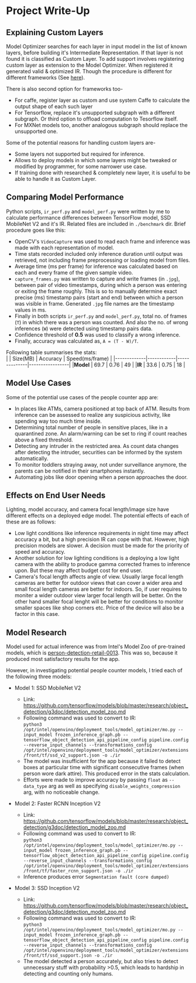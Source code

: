 # Project Write-Up

## Explaining Custom Layers

Model Optimizer searches for each layer in input model in the list of known layers, before building it's Intermediate Representation.
If that layer is not found it is classified as Custom Layer.
To add support involves registering custom layer as extension to the Model Optimizer. When registered it generated valid & optimized IR.
Though the procedure is different for different frameworks (See [here](https://docs.openvinotoolkit.org/2020.2/_docs_MO_DG_prepare_model_customize_model_optimizer_Customize_Model_Optimizer.html)).

There is also second option for frameworks too-
* For caffe, register layer as custom and use system Caffe to calculate the output shape of each such layer
* For Tensorflow, replace it's unsupported subgraph with a different subgraph. Or third option to offload computation to Tesorflow itself.
* For MXNet models too, another analogous subgraph should replace the unsupported one.

Some of the potential reasons for handling custom layers are-
* Some layers not supported but required for inference.
* Allows to deploy models in which some layers might be tweaked or modified by programmer, for some narrower use case.
* If training done with researched & completely new layer, it is useful to be able to handle it as Custom Layer.

## Comparing Model Performance

Python scripts, `ir_perf.py` and `model_perf.py` were written by me to calculate performance differences between TensorFlow model, SSD MobileNet V2 and it's IR. Related files are included in `./benchmark` dir. Brief procedure goes like this:
* OpenCV's `VideoCapture` was used to read each frame and inference was made with each representation of model.
* Time stats recorded included only inference duration until output was retrieved, not including frame preprocessing or loading model from files.
* Average time (ms per frame) for inference was calculated based on each and every frame of the given sample video.
* `capture_frames.py` was written to capture and write frames (in `.jpg`), between pair of video timestamps, during which a person was entering or exiting the frame roughly. This is so to manually determine exact precise (ms) timestamp pairs (start and end) between which a person was visible in frame. Generated `.jpg` file names are the timestamp values in ms.
* Finally in both scripts `ir_perf.py` and `model_perf.py`, total no. of frames (`T`) in which there was a person was counted. And also the no. of wrong inferences (`W`) were detected using timestamp pairs data.
* Confidence threshold of **0.5** was used to classify a wrong inference.
* Finally, accuracy was calculated as, `A = (T - W)/T`.

Following table summarises the stats:<br>
|             | Size(MB)   | Accuracy     | Speed(ms/frame) |
|-------------|------------|--------------|-----------------|
|**Model**    |  69.7      |  0.76        |     49          |
|**IR**       |  33.6      |  0.75        |     18          |

## Model Use Cases

Some of the potential use cases of the people counter app are:
* In places like ATMs, camera positioned at top back of ATM. Results from inference can be assessed to realize any suspicious activity, like spending way too much time inside.
* Determining total number of people in sensitive places, like in a quarantined zone. An alarm/warning can be set to ring if count reaches above a fixed threshold.
* Detecting any intruder in the restricted area. As count data changes after detecting the intruder, securities can be informed by the system automatically.
* To monitor toddlers straying away, not under surveillance anymore, the parents can be notified in their smartphones instantly.
* Automating jobs like door opening when a person approaches the door.

## Effects on End User Needs

Lighting, model accuracy, and camera focal length/image size have different effects on a deployed edge model. The potential effects of each of these are as follows:
* Low light conditions like inference requirements in night time may affect accuracy a bit, but a high precision IR can cope with that. However, high precision models are slower. A decision must be made for the priority of speed and accuracy.
* Another solution for low lighting conditions is a deploying a low light camera with the ability to produce gamma corrected frames to inference upon. But these may affect budget cost for end user.
* Camera's focal length affects angle of view. Usually large focal length cameras are better for outdoor views that can cover a wider area and small focal length cameras are better for indoors. So, if user requires to moniter a wider outdoor view larger focal length will be better. On the other hand smaller focal lenght will be better for conditions to monitor smaller spaces like shop corners etc. Price of the device will also be a factor in this case.

## Model Research

Model used for actual inference was from Intel's Model Zoo of pre-trained models, which is [person-detection-retail-0013](https://docs.openvinotoolkit.org/latest/_models_intel_person_detection_retail_0013_description_person_detection_retail_0013.html). This was so, because it produced most satisfactory results for the app.

However, in investigating potential people counter models, I tried each of the following three models:

- Model 1: SSD MobileNet V2
  - Link: https://github.com/tensorflow/models/blob/master/research/object_detection/g3doc/detection_model_zoo.md
  - Following command was used to convert to IR:<br>
  `python3 /opt/intel/openvino/deployment_tools/model_optimizer/mo.py --input_model frozen_inference_graph.pb --tensorflow_object_detection_api_pipeline_config pipeline.config --reverse_input_channels --transformations_config /opt/intel/openvino/deployment_tools/model_optimizer/extensions/front/tf/ssd_v2_support.json -o ./ir`
  - The model was insufficient for the app because it failed to detect boxes at particular time with significant consecutive frames (when person wore dark attire). This produced error in the stats calculation.
  - Efforts were made to improve accuracy by passing `float` as `--data_type` arg as well as specifying `disable_weights_compression` arg, with no noticeable change.
  
- Model 2: Faster RCNN Inception V2
  - Link: https://github.com/tensorflow/models/blob/master/research/object_detection/g3doc/detection_model_zoo.md
  - Following command was used to convert to IR:<br>
  `python3 /opt/intel/openvino/deployment_tools/model_optimizer/mo.py --input_model frozen_inference_graph.pb --tensorflow_object_detection_api_pipeline_config pipeline.config --reverse_input_channels --transformations_config /opt/intel/openvino/deployment_tools/model_optimizer/extensions/front/tf/faster_rcnn_support.json -o ./ir`
  - Inference produces error ```Segmentation fault (core dumped)```

- Model 3: SSD Inception V2
  - Link: https://github.com/tensorflow/models/blob/master/research/object_detection/g3doc/detection_model_zoo.md
  - Following command was used to convert to IR:<br>
  `python3 /opt/intel/openvino/deployment_tools/model_optimizer/mo.py --input_model frozen_inference_graph.pb --tensorflow_object_detection_api_pipeline_config pipeline.config --reverse_input_channels --transformations_config /opt/intel/openvino/deployment_tools/model_optimizer/extensions/front/tf/ssd_support.json -o ./ir`
  - The model detected a person accurately, but also tries to detect unnecessary stuff with probability >0.5, which leads to hardship in detecting and counting only humans.
